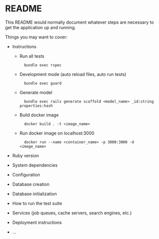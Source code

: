 # README

This README would normally document whatever steps are necessary to get the
application up and running.

Things you may want to cover:

* Instructions
  - Run all tests
    ```
      bundle exec rspec
    ```
  - Development mode (auto reload files, auto run tests)
    ```
      bundle exec guard
    ```
  - Generate model
    ```
      bundle exec rails generate scaffold <model_name> _id:string properties:hash
    ```
  - Build docker image
    ```
      docker build . -t <image_name>
    ```
  - Run docker image on localhost:3000
    ```
      docker run --name <container_name> -p 3000:3000 -d <image_name>
    ```

* Ruby version

* System dependencies

* Configuration

* Database creation

* Database initialization

* How to run the test suite

* Services (job queues, cache servers, search engines, etc.)

* Deployment instructions

* ...
